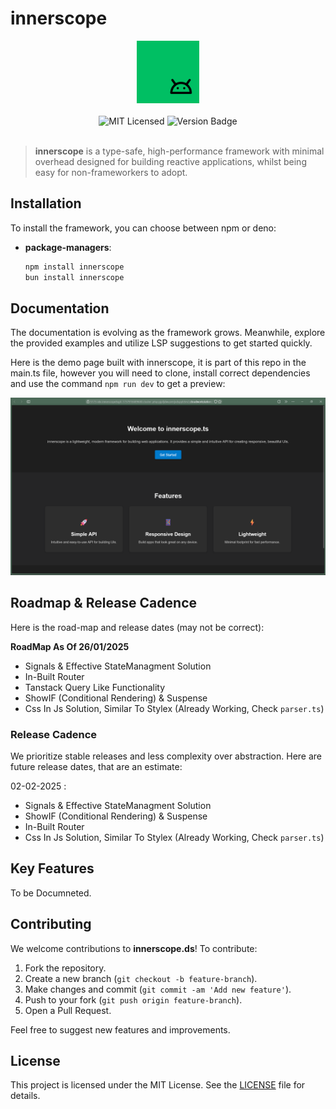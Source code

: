 # innerscope

<div align="center"><img src="./innerscope.png" width="100" /></div>
<br>
<div align="center">
    <img alt="MIT Licensed" src="https://img.shields.io/badge/license-MIT-blue.svg">
    <img alt="Version Badge" src="https://img.shields.io/badge/version-0.1.0-brightgreen.svg">
</div>

<br>

> **innerscope** is a type-safe, high-performance framework with minimal overhead designed for building reactive  applications, whilst being easy for non-frameworkers to adopt.

## Installation

To install the framework, you can choose between npm or deno:

-   **package-managers**:

    ```bash
    npm install innerscope
    bun install innerscope
    ```

## Documentation

The documentation is evolving as the framework grows. Meanwhile, explore the provided examples and utilize LSP suggestions to get started quickly.

Here is the demo page built with innerscope, it is part of this repo in the main.ts file, however you will need to clone, install correct
dependencies and use the command `npm run dev` to get a preview: 

![An image of a project built with innerscope](image.png)

## Roadmap & Release Cadence

Here is the road-map and release dates (may not be correct):

**RoadMap As Of 26/01/2025**

- Signals & Effective StateManagment Solution
- In-Built Router
- Tanstack Query Like Functionality
- ShowIF (Conditional Rendering) & Suspense
- Css In Js Solution, Similar To Stylex (Already Working, Check `parser.ts`)

### Release Cadence

We prioritize stable releases and less complexity over abstraction.
Here are future release dates, that are an estimate:

02-02-2025 : 
- Signals & Effective StateManagment Solution
- ShowIF (Conditional Rendering) & Suspense
- In-Built Router
- Css In Js Solution, Similar To Stylex (Already Working, Check `parser.ts`)


## Key Features

To be Documneted.

## Contributing

We welcome contributions to **innerscope.ds**! To contribute:

1. Fork the repository.
2. Create a new branch (`git checkout -b feature-branch`).
3. Make changes and commit (`git commit -am 'Add new feature'`).
4. Push to your fork (`git push origin feature-branch`).
5. Open a Pull Request.

Feel free to suggest new features and improvements.

## License

This project is licensed under the MIT License. See the [LICENSE](./LICENSE) file for details.
